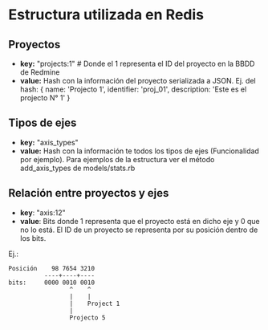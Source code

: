 Estructura utilizada en Redis
=============================

## Proyectos

+ **key:**  "projects:1"  # Donde el 1 representa el ID del proyecto en la BBDD de Redmine
+ **value:**  Hash con la información del proyecto serializada a JSON. Ej. del hash: { name: 'Projecto 1', identifier: 'proj_01', description: 'Este es el projecto N° 1' }

## Tipos de ejes

+ **key:** "axis_types"
+ **value:** Hash con la información te todos los tipos de ejes (Funcionalidad por ejemplo).  Para ejemplos de la estructura ver el método add_axis_types de models/stats.rb

## Relación entre proyectos y ejes

+ **key**: "axis:12"
+ **value**: Bits donde 1 representa que el proyecto está en dicho eje y 0 que no lo está.  El ID de un proyecto se representa por su posición dentro de los bits.  

Ej.:

    Posición    98 7654 3210 
              ----+----+----
    bits:     0000 0010 0010
                     ^    ^
                     |    |
                     |    Project 1
                     |
                     Projecto 5


